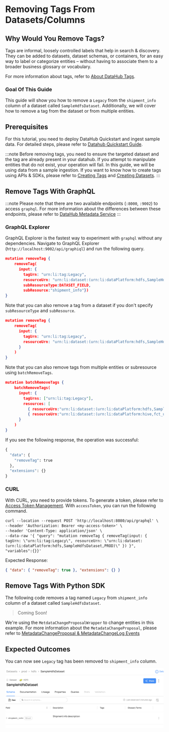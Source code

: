 # Removing Tags From Datasets/Columns

## Why Would You Remove Tags?

Tags are informal, loosely controlled labels that help in search & discovery. They can be added to datasets, dataset schemas, or containers, for an easy way to label or categorize entities – without having to associate them to a broader business glossary or vocabulary.

For more information about tags, refer to [About DataHub Tags](/docs/tags.md).

### Goal Of This Guide

This guide will show you how to remove a `Legacy` from the `shipment_info` column of a dataset called `SampleHdfsDataset`.
Additionally, we will cover how to remove a tag from the dataset or from multiple entities.

## Prerequisites

For this tutorial, you need to deploy DataHub Quickstart and ingest sample data.
For detailed steps, please refer to [Datahub Quickstart Guide](/docs/quickstart.md).

:::note
Before removing tags, you need to ensure the targeted dataset and the tag are already present in your datahub.
If you attempt to manipulate entities that do not exist, your operation will fail.
In this guide, we will be using data from a sample ingestion.
If you want to know how to create tags using APIs & SDKs, please refer to [Creating Tags](/docs/api/tutorials/creating-tags.md) and [Creating Datasets](/docs/api/tutorials/creating-datasets.md).
:::

## Remove Tags With GraphQL

:::note
Please note that there are two available endpoints (`:8000`, `:9002`) to access `graphql`.
For more information about the differences between these endpoints, please refer to [DataHub Metadata Service](../../../metadata-service/README.md#graphql-api)
:::

### GraphQL Explorer

GraphQL Explorer is the fastest way to experiment with `graphql` without any dependencies.
Navigate to GraphQL Explorer (`http://localhost:9002/api/graphiql`) and run the following query.

```json
mutation removeTag {
    removeTag(
      input: {
        tagUrn: "urn:li:tag:Legacy",
        resourceUrn: "urn:li:dataset:(urn:li:dataPlatform:hdfs,SampleHdfsDataset,PROD)",
        subResourceType:DATASET_FIELD,
        subResource:"shipment_info"})
}
```

Note that you can also remove a tag from a dataset if you don't specify `subResourceType` and `subResource`.

```json
mutation removeTag {
    removeTag(
      input: {
        tagUrn: "urn:li:tag:Legacy",
        resourceUrn: "urn:li:dataset:(urn:li:dataPlatform:hdfs,SampleHdfsDataset,PROD)",
      }
    )
}
```

Note that you can also remove tags from multiple entities or subresource using `batchRemoveTags`.

```json
mutation batchRemoveTags {
    batchRemoveTags(
      input: {
        tagUrns: ["urn:li:tag:Legacy"],
        resources: [
          { resourceUrn:"urn:li:dataset:(urn:li:dataPlatform:hdfs,SampleHdfsDataset,PROD)"} ,
          { resourceUrn:"urn:li:dataset:(urn:li:dataPlatform:hive,fct_users_created,PROD)"} ,]
      }
    )
}
```

If you see the following response, the operation was successful:

```python
{
  "data": {
    "removeTag": true
  },
  "extensions": {}
}
```

### CURL

With CURL, you need to provide tokens. To generate a token, please refer to [Access Token Management](/docs/api/graphql/token-management.md).
With `accessToken`, you can run the following command.

```shell
curl --location --request POST 'http://localhost:8080/api/graphql' \
--header 'Authorization: Bearer <my-access-token>' \
--header 'Content-Type: application/json' \
--data-raw '{ "query": "mutation removeTag { removeTag(input: { tagUrn: \"urn:li:tag:Legacy\", resourceUrn: \"urn:li:dataset:(urn:li:dataPlatform:hdfs,SampleHdfsDataset,PROD)\" }) }", "variables":{}}'
```

Expected Response:

```json
{ "data": { "removeTag": true }, "extensions": {} }
```

## Remove Tags With Python SDK

The following code removes a tag named `Legacy` from `shipment_info` column of a dataset called `SampleHdfsDataset`.

> Coming Soon!

We're using the `MetdataChangeProposalWrapper` to change entities in this example.
For more information about the `MetadataChangeProposal`, please refer to [MetadataChangeProposal & MetadataChangeLog Events](/docs/advanced/mcp-mcl.md)

## Expected Outcomes

You can now see `Legacy` tag has been removed to `shipment_info` column.

![tag-removed](../../imgs/apis/tutorials/tag-removed.png)
